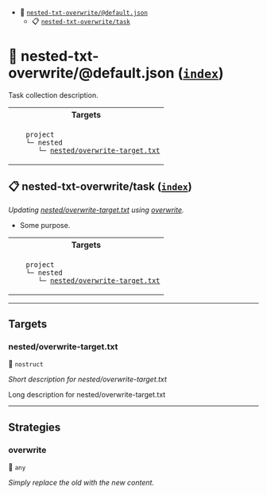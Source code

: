- <a name="mock-plugin-task-idx-ref-nested-txt-overwritedefaultjson">:open_file_folder:</a> <a href="#mock-plugin-task-ref-nested-txt-overwritedefaultjson">`nested-txt-overwrite/@default.json`</a>
  - <a name="mock-plugin-task-idx-ref-nested-txt-overwritetask">:clipboard:</a> <a href="#mock-plugin-task-ref-nested-txt-overwritetask">`nested-txt-overwrite/task`</a>

# :open_file_folder: <a name="mock-plugin-task-ref-nested-txt-overwritedefaultjson">nested-txt-overwrite/@default.json</a> (<a href="#mock-plugin-task-idx-ref-nested-txt-overwritedefaultjson">`index`</a>)

Task collection description.

<table>
  <tbody>
    <tr>
      <th>Targets</th>
    </tr>
    <tr>
      <td align="left" valign="top">
        <ul>
<code>project</code><br/>
<code>└─&nbsp;nested</code><br/>
<code>&nbsp;&nbsp;&nbsp;└─&nbsp;<a href="#mock-plugin-target-ref-nestedoverwrite-targettxt">nested/overwrite-target.txt</a></code><br/>
        </ul>
      </td>
    </tr>
  </tbody>
</table>

## :clipboard: <a name="mock-plugin-task-ref-nested-txt-overwritetask">nested-txt-overwrite/task</a> (<a href="#mock-plugin-task-idx-ref-nested-txt-overwritetask">`index`</a>)

_Updating <a href="#mock-plugin-target-ref-nestedoverwrite-targettxt">nested/overwrite-target.txt</a> using <a href="#mock-plugin-strat-ref-overwrite">overwrite</a>._

- Some purpose.

<table>
  <tbody>
    <tr>
      <th>Targets</th>
    </tr>
    <tr>
      <td align="left" valign="top">
        <ul>
<code>project</code><br/>
<code>└─&nbsp;nested</code><br/>
<code>&nbsp;&nbsp;&nbsp;└─&nbsp;<a href="#mock-plugin-target-ref-nestedoverwrite-targettxt">nested/overwrite-target.txt</a></code><br/>
        </ul>
      </td>
    </tr>
  </tbody>
</table>

------

## Targets

### <a name="mock-plugin-target-ref-nestedoverwrite-targettxt">nested/overwrite-target.txt</a>  

:small_blue_diamond: `nostruct`

*Short description for nested/overwrite-target.txt*

Long description for nested/overwrite-target.txt

------

## Strategies

### <a name="mock-plugin-strat-ref-overwrite">overwrite</a>  

:small_blue_diamond: `any`

*Simply replace the old with the new content.*

